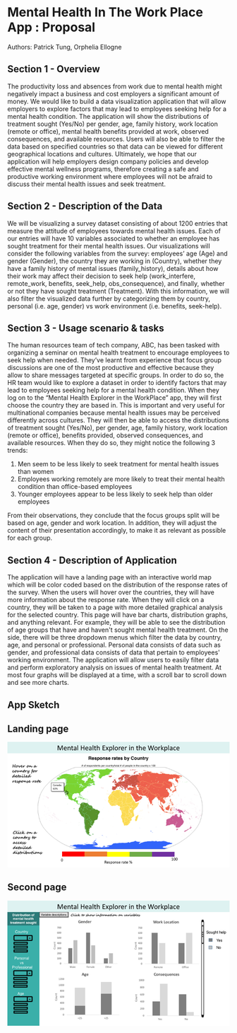 # Mental Health In The Work Place App : Proposal

Authors: Patrick Tung, Orphelia Ellogne

## Section 1 - Overview

The productivity loss and absences from work due to mental health might negatively impact a business and cost employers a significant amount of money. We would like to build a data visualization application that will allow employers to explore factors that may lead to employees seeking help for a mental health condition. The application will show the distributions of treatment sought (Yes/No) per gender, age, family history, work location (remote or office), mental health benefits provided at work, observed consequences, and available resources. Users will also be able to filter the data based on specified countries so that data can be viewed for different geographical locations and cultures. Ultimately, we hope that our application will help employers design company policies and develop effective mental wellness programs, therefore creating a safe and productive working environment where employees will not be afraid to discuss their mental health issues and seek treatment.

## Section 2 - Description of the Data


We will be visualizing a survey dataset consisting of about 1200 entries that measure the attitude of employees towards mental health issues. Each of our entries will have 10 variables associated to whether an employee has sought treatment for their mental health issues. Our visualizations will consider the following variables from the survey:  employees’ age (Age) and gender (Gender), the country they are working in (Country), whether they have a family history of mental issues (family_history), details about how their work may affect their decision to seek help (work_interfere, remote_work, benefits, seek_help, obs_consequence), and finally, whether or not they have sought treatment (Treatment). With this information, we will also filter the visualized data further by categorizing them by country, personal (i.e. age, gender) vs work environment (i.e. benefits, seek-help).


## Section 3 - Usage scenario & tasks

The human resources team of tech company, ABC, has been tasked with organizing a seminar on mental health treatment to encourage employees to seek help when needed. They’ve learnt from experience that focus group discussions are one of the most productive and effective because they allow to share messages targeted at specific groups. In order to do so, the HR team would like to explore a dataset in order to identify factors that may lead to employees seeking help for a mental health condition. When they log on to the “Mental Health Explorer in the WorkPlace” app, they will first choose the country they are based in. This is important and very useful for multinational companies because mental health issues may be perceived differently across  cultures. They will then be able to access the distributions of treatment sought (Yes/No), per gender, age, family history, work location (remote or office), benefits provided, observed consequences, and available resources. When they do so, they might notice the following 3 trends:

1. Men seem to be less likely to seek treatment for mental health issues than women
2. Employees working remotely are more likely to treat their mental health condition than office-based employees
3. Younger employees appear to be less likely to seek help than older employees

From their observations, they conclude that the focus groups split will be based on age, gender and work location. In addition, they will adjust the content of their presentation accordingly, to make it as relevant as possible for each group.


## Section 4 - Description of Application

The application will have a landing page with an interactive world map which will be color coded based on the distribution of the response rates of the survey. When the users will hover over the countries, they will have more information about the response rate. When they will click on a country, they will be taken to a page with more detailed graphical analysis for the selected country. This page will have bar charts, distribution graphs, and anything relevant. For example, they will be able to see the distribution of age groups that have and haven't sought mental health treatment. On the side, there will be three dropdown menus which filter the data by country, age, and personal or professional. Personal data consists of data such as gender, and professional data consists of data that pertain to employees' working environment. The application will allow users to easily filter data and perform exploratory analysis on issues of mental health treatment. At most four graphs will be displayed at a time, with a scroll bar to scroll down and see more charts.


## App Sketch

## Landing page

![](img/LandingPage.png)

## Second page
![](img/SecondPage.png)
